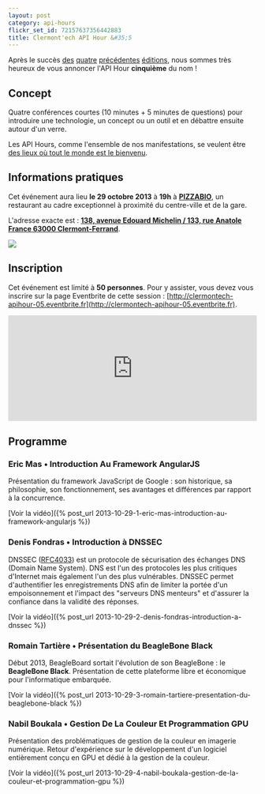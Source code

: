```yaml
---
layout: post
category: api-hours
flickr_set_id: 72157637356442883
title: Clermont'ech API Hour &#35;5
---
```


Après le succès [des](/api-hours/api-hour-1.html)
[quatre](/api-hours/api-hour-2.html) [précédentes](/api-hours/api-hour-3.html)
[éditions](/api-hours/api-hour-4.html), nous sommes très heureux de vous
annoncer l'API Hour **cinquième** du nom !


## Concept

Quatre conférences courtes (10 minutes + 5 minutes de questions) pour
introduire une technologie, un concept ou un outil et en débattre ensuite
autour d'un verre.

Les API Hours, comme l'ensemble de nos manifestations, se veulent être [des
lieux où tout le monde est le bienvenu](/code-of-conduct.html).

## Informations pratiques

Cet événement aura lieu **le 29 octobre 2013** à **19h** à
[**PIZZABIO**](http://www.pizzabio63.com/), un restaurant au cadre exceptionnel
à proximité du centre-ville et de la gare.

L'adresse exacte est : [**138, avenue Edouard Michelin / 133, rue Anatole France
63000
Clermont-Ferrand**](https://maps.google.fr/maps?q=138,+avenue+Edouard+Michelin+%2F+133,+rue+Anatole+France+63000+Clermont-Ferrand&hl=en&ll=45.779838,3.115203&spn=0.003206,0.004565&sll=45.779855,3.114388&sspn=0.009069,0.01826&t=h&z=18).

[![](http://maps.googleapis.com/maps/api/staticmap?center=PIZZABIO&size=600x400&sensor=false&markers=color:red|45.77973,3.11523)](https://maps.google.fr/maps?q=138,+avenue+Edouard+Michelin+%2F+133,+rue+Anatole+France+63000+Clermont-Ferrand&hl=en&ll=45.779838,3.115203&spn=0.003206,0.004565&sll=45.779855,3.114388&sspn=0.009069,0.01826&t=h&z=18)


## Inscription

Cet événement est limité à **50 personnes**. Pour y assister, vous devez vous
inscrire sur la page Eventbrite de cette session :
[http://clermontech-apihour-05.eventbrite.fr](http://clermontech-apihour-05.eventbrite.fr).

<iframe src="http://www.eventbrite.com/tickets-external?eid=8681646037&amp;ref=etckt&amp;v=2" frameborder="0" height="214" width="100%" vspace="0" hspace="0" marginheight="5" marginwidth="5" scrolling="auto" allowtransparency="true">Clermont'ech Eventbrite</iframe>


## Programme

### Eric Mas • Introduction Au Framework AngularJS

Présentation du framework JavaScript de Google : son historique, sa philosophie,
son fonctionnement, ses avantages et différences par rapport à la concurrence.

[Voir la vidéo]({% post_url 2013-10-29-1-eric-mas-introduction-au-framework-angularjs %})

### Denis Fondras • Introduction à DNSSEC

DNSSEC ([RFC4033](http://www.ietf.org/rfc/rfc4033.txt)) est un protocole de
sécurisation des échanges DNS (Domain Name System). DNS est l'un des protocoles
les plus critiques d'Internet mais également l'un des plus vulnérables. DNSSEC
permet d'authentifier les enregistrements DNS afin de limiter la portée d'un
empoisonnement et l'impact des "serveurs DNS menteurs" et d'assurer la
confiance dans la validité des réponses.

[Voir la vidéo]({% post_url 2013-10-29-2-denis-fondras-introduction-a-dnssec %})

### Romain Tartière • Présentation du BeagleBone Black

Début 2013, BeagleBoard sortait l'évolution de son BeagleBone : le **BeagleBone
Black**. Présentation de cette plateforme libre et économique pour
l'informatique embarquée.

[Voir la vidéo]({% post_url 2013-10-29-3-romain-tartiere-presentation-du-beaglebone-black %})

### Nabil Boukala • Gestion De La Couleur Et Programmation GPU

Présentation des problématiques de gestion de la couleur en imagerie numérique.
Retour d'expérience sur le développement d'un logiciel entièrement conçu en GPU
et dédié à la gestion de la couleur.

[Voir la vidéo]({% post_url 2013-10-29-4-nabil-boukala-gestion-de-la-couleur-et-programmation-gpu %})
